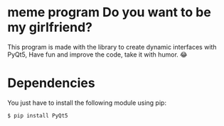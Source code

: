 # meme program Do you want to be my girlfriend?
This program is made with the library to create dynamic interfaces with PyQt5, Have fun and improve the code, take it with humor. 😂


# Dependencies
You just have to install the following module using pip:
```bash
$ pip install PyQt5
```